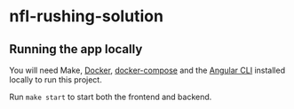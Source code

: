 # nfl-rushing-solution

## Running the app locally
You will need Make, [Docker](https://www.docker.com/), [docker-compose](https://docs.docker.com/compose/install/) and the [Angular CLI](https://cli.angular.io/) installed locally to run this project.

Run `make start` to start both the frontend and backend.
